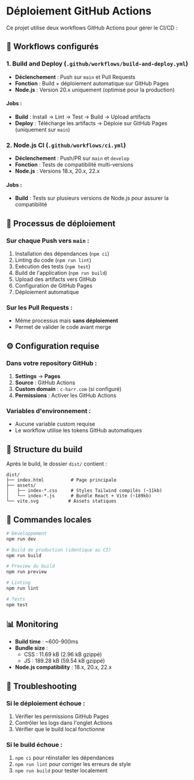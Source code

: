 # Déploiement GitHub Actions

Ce projet utilise deux workflows GitHub Actions pour gérer le CI/CD :

## 🔄 Workflows configurés

### 1. **Build and Deploy** (`.github/workflows/build-and-deploy.yml`)
- **Déclenchement** : Push sur `main` et Pull Requests
- **Fonction** : Build + déploiement automatique sur GitHub Pages
- **Node.js** : Version 20.x uniquement (optimisé pour la production)

#### Jobs :
- **Build** : Install → Lint → Test → Build → Upload artifacts
- **Deploy** : Télécharge les artifacts → Déploie sur GitHub Pages (uniquement sur `main`)

### 2. **Node.js CI** (`.github/workflows/ci.yml`)
- **Déclenchement** : Push/PR sur `main` et `develop`
- **Fonction** : Tests de compatibilité multi-versions
- **Node.js** : Versions 18.x, 20.x, 22.x

#### Jobs :
- **Build** : Tests sur plusieurs versions de Node.js pour assurer la compatibilité

## 🚀 Processus de déploiement

### Sur chaque Push vers `main` :
1. Installation des dépendances (`npm ci`)
2. Linting du code (`npm run lint`)
3. Exécution des tests (`npm test`)
4. Build de l'application (`npm run build`)
5. Upload des artifacts vers GitHub
6. Configuration de GitHub Pages
7. Déploiement automatique

### Sur les Pull Requests :
- Même processus mais **sans déploiement**
- Permet de valider le code avant merge

## ⚙️ Configuration requise

### Dans votre repository GitHub :
1. **Settings** → **Pages**
2. **Source** : GitHub Actions
3. **Custom domain** : `c-harr.com` (si configuré)
4. **Permissions** : Activer les GitHub Actions

### Variables d'environnement :
- Aucune variable custom requise
- Le workflow utilise les tokens GitHub automatiques

## 📁 Structure du build

Après le build, le dossier `dist/` contient :
```
dist/
├── index.html          # Page principale
├── assets/
│   ├── index-*.css     # Styles Tailwind compilés (~11kb)
│   └── index-*.js      # Bundle React + Vite (~189kb)
└── vite.svg           # Assets statiques
```

## 🔧 Commandes locales

```bash
# Développement
npm run dev

# Build de production (identique au CI)
npm run build

# Preview du build
npm run preview

# Linting
npm run lint

# Tests
npm test
```

## 📊 Monitoring

- **Build time** : ~600-900ms
- **Bundle size** : 
  - CSS : 11.69 kB (2.96 kB gzippé)
  - JS : 189.28 kB (59.54 kB gzippé)
- **Node.js compatibility** : 18.x, 20.x, 22.x

## 🐛 Troubleshooting

### Si le déploiement échoue :
1. Vérifier les permissions GitHub Pages
2. Contrôler les logs dans l'onglet Actions
3. Vérifier que le build local fonctionne

### Si le build échoue :
1. `npm ci` pour réinstaller les dépendances
2. `npm run lint` pour corriger les erreurs de style
3. `npm run build` pour tester localement
